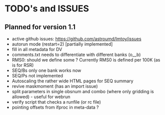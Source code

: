 # TODO's and ISSUES

## Planned for version 1.1

- active github issues:  https://github.com/astroumd/lmtoy/issues
- autorun mode (restart=2) [partially implemented]
- fill in all metadata for DV
- comments.txt needs to differentiate with different banks (o__b)
- RMS0:   should we define some <Tsys>?  Currently RMS0 is defined per 100K (as is for RSR)
- SEQ/Bs only one bank works now
- SEQ/Ps not implemented
- Autoscaling the rather wide HTML pages for SEQ summary
- revive maskmoment (has an import issue)
- split parameters in single obsnum and combo (where only gridding is allowed) - useful for webrun
- verify script that checks a runfile (or rc file)
- pointing offsets from ifproc in meta-data ?
